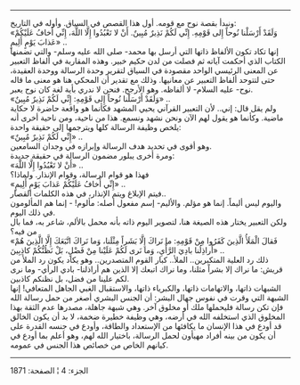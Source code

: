 ------------------------------------------------------------------------

ونبدأ بقصة نوح مع قومه. أول هذا القصص في السياق. وأوله في التاريخ:  
«وَلَقَدْ أَرْسَلْنا نُوحاً إِلى قَوْمِهِ. إِنِّي لَكُمْ نَذِيرٌ مُبِينٌ. أَنْ لا تَعْبُدُوا إِلَّا اللَّهَ،
إِنِّي أَخافُ عَلَيْكُمْ عَذابَ يَوْمٍ أَلِيمٍ» ..  
إنها تكاد تكون الألفاظ ذاتها التي أرسل بها محمد- صلى الله عليه وسلم-
والتي تضمنها الكتاب الذي أحكمت آياته ثم فصلت من لدن حكيم خبير. وهذه
المقاربة في ألفاظ التعبير عن المعنى الرئيسي الواحد مقصودة في السياق
لتقرير وحدة الرسالة ووحدة العقيدة، حتى لتتوحد ألفاظ التعبير عن معانيها.
وذلك مع تقدير أن المحكي هنا هو معنى ما قاله نوح- عليه السلام- لا ألفاظه.
وهو الأرجح. فنحن لا ندري بأية لغة كان نوح يعبر.  
«وَلَقَدْ أَرْسَلْنا نُوحاً إِلى قَوْمِهِ: إِنِّي لَكُمْ نَذِيرٌ مُبِينٌ» ..  
ولم يقل قال: إني.. لأن التعبير القرآني يحيي المشهد فكأنما هو واقعة حاضرة
لا حكاية ماضية. وكأنما هو يقول لهم الآن ونحن نشهد ونسمع. هذا من ناحية،
ومن ناحية أخرى أنه يلخص وظيفة الرسالة كلها ويترجمها إلى حقيقة واحدة:  
«إِنِّي لَكُمْ نَذِيرٌ مُبِينٌ» ..  
وهو أقوى في تحديد هدف الرسالة وإبرازه في وجدان السامعين.  
ومرة أخرى يبلور مضمون الرسالة في حقيقة جديدة:  
«أَنْ لا تَعْبُدُوا إِلَّا اللَّهَ» ..  
فهذا هو قوام الرسالة، وقوام الإنذار. ولماذا؟  
«إِنِّي أَخافُ عَلَيْكُمْ عَذابَ يَوْمٍ أَلِيمٍ» ..  
فيتم الإبلاغ ويتم الإنذار، في هذه الكلمات القصار..  
واليوم ليس أليماً. إنما هو مؤلم. والأليم- إسم مفعول أصله: مألوم! - إنما
هم المألومون في ذلك اليوم.  
ولكن التعبير يختار هذه الصيغة هنا، لتصوير اليوم ذاته بأنه محمل بالألم،
شاعر به، فما بال من فيه؟  
«فَقالَ الْمَلَأُ الَّذِينَ كَفَرُوا مِنْ قَوْمِهِ: ما نَراكَ إِلَّا بَشَراً مِثْلَنا، وَما نَراكَ اتَّبَعَكَ
إِلَّا الَّذِينَ هُمْ أَراذِلُنا بادِيَ الرَّأْيِ، وَما نَرى لَكُمْ عَلَيْنا مِنْ فَضْلٍ، بَلْ نَظُنُّكُمْ
كاذِبِينَ» ..  
ذلك رد العلية المتكبرين.. الملأ.. كبار القوم المتصدرين.. وهو يكاد يكون
رد الملأ من قريش: ما نراك إلا بشراً مثلنا، وما نراك اتبعك إلا الذين هم
أراذلنا- بادي الرأي- وما نرى لكم علينا من فضل، بل نظنكم كاذبين.  
الشبهات ذاتها، والاتهامات ذاتها، والكبرياء ذاتها، والاستقبال الغبي
الجاهل المتعافي! إنها الشبهة التي وقرت في نفوس جهال البشر: أن الجنس
البشري أصغر من حمل رسالة الله فإن تكن رسالة فليحملها ملك أو مخلوق آخر.
وهي شبهة جاهلة، مصدرها عدم الثقة بهذا المخلوق الذي استخلفه الله في أرضه،
وهي وظيفة خطيرة ضخمة، لا بد أن يكون الخالق قد أودع في هذا الإنسان ما
يكافئها من الإستعداد والطاقة، وأودع في جنسه القدرة على أن يكون من بينه
أفراد مهيأون لحمل الرسالة، باختيار الله لهم، وهو أعلم بما أودع في كيانهم
الخاص من خصائص هذا الجنس في عمومه.

------------------------------------------------------------------------

الجزء: 4 ¦ الصفحة: 1871
